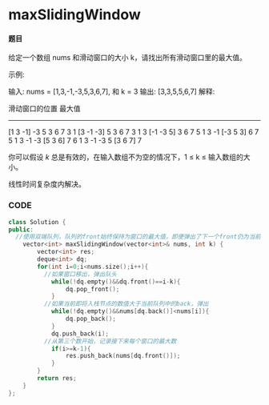 # maxSlidingWindow


#### 题目

给定一个数组 nums 和滑动窗口的大小 k，请找出所有滑动窗口里的最大值。

示例:

输入: nums = [1,3,-1,-3,5,3,6,7], 和 k = 3
输出: [3,3,5,5,6,7] 
解释: 

  滑动窗口的位置                最大值
---------------               -----
[1  3  -1] -3  5  3  6  7       3
 1 [3  -1  -3] 5  3  6  7       3
 1  3 [-1  -3  5] 3  6  7       5
 1  3  -1 [-3  5  3] 6  7       5
 1  3  -1  -3 [5  3  6] 7       6
 1  3  -1  -3  5 [3  6  7]      7



你可以假设 *k* 总是有效的，在输入数组不为空的情况下，1 ≤ k ≤ 输入数组的大小。

线性时间复杂度内解决。



### CODE
```c++
class Solution {
public:
  //使用双端队列，队列的front始终保持为窗口的最大值，即便弹出了下一个front仍为当前最大。
    vector<int> maxSlidingWindow(vector<int>& nums, int k) {
        vector<int> res;
        deque<int> dq;
        for(int i=0;i<nums.size();i++){
          //如果窗口移出，弹出队头
            while(!dq.empty()&&dq.front()==i-k){
                dq.pop_front();
            }
          //如果当前即将入栈节点的数值大于当前队列中的back，弹出 
            while(!dq.empty()&&nums[dq.back()]<nums[i]){
                dq.pop_back();
            }
            dq.push_back(i);
          //从第三个数开始，记录接下来每个窗口的最大数
            if(i>=k-1){
                res.push_back(nums[dq.front()]);
            }
        }
        return res;
    }
};
```

